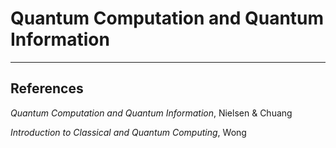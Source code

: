# Quantum Computation and Quantum Information


---
## References

*Quantum Computation and Quantum Information*, Nielsen & Chuang

*Introduction to Classical and Quantum Computing*, Wong